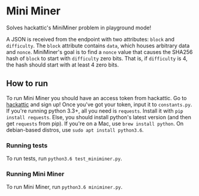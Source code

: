 # Mini Miner
Solves hackattic's MiniMiner problem in playground mode!

A JSON is received from the endpoint with two attributes:
`block` and `difficulty`. The `block` attribute contains
`data`, which houses arbitrary data and `nonce`. MiniMiner's goal is to
find a `nonce` value that causes the SHA256 hash of `block` to
start with `difficulty` zero bits. That is, if `difficulty` is
4, the hash should start with at least 4 zero bits.

## How to run
To run Mini Miner you should have an access token from hackattic. Go to
[hackattic](https://hackattic.com/) and sign up! Once you've got your token,
input it to `constants.py`.
If you're running python 3.3+, all you need is `requests`. Install it with
`pip install requests`. Else, you should
install python's latest version (and then get `requests` from pip). 
If you're on a Mac, use `brew install python`.
On debian-based distros, use `sudo apt install python3.6`.

### Running tests
To run tests, run `python3.6 test_miniminer.py`.

### Running Mini Miner
To run Mini Miner, run `python3.6 miniminer.py`.
